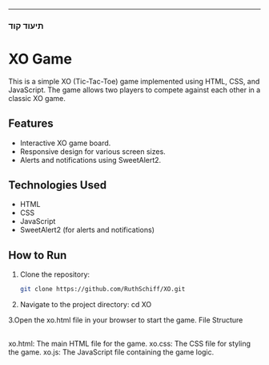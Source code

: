 
---

### **תיעוד קוד**

# XO Game

This is a simple XO (Tic-Tac-Toe) game implemented using HTML, CSS, and JavaScript. The game allows two players to compete against each other in a classic XO game.

## Features
- Interactive XO game board.
- Responsive design for various screen sizes.
- Alerts and notifications using SweetAlert2.

## Technologies Used
- HTML
- CSS
- JavaScript
- SweetAlert2 (for alerts and notifications)

## How to Run
1. Clone the repository:
   ```bash
   git clone https://github.com/RuthSchiff/XO.git
2. Navigate to the project directory:
  cd XO

  3.Open the xo.html file in your browser to start the game.
File Structure
##
xo.html: The main HTML file for the game.
xo.css: The CSS file for styling the game.
xo.js: The JavaScript file containing the game logic.
